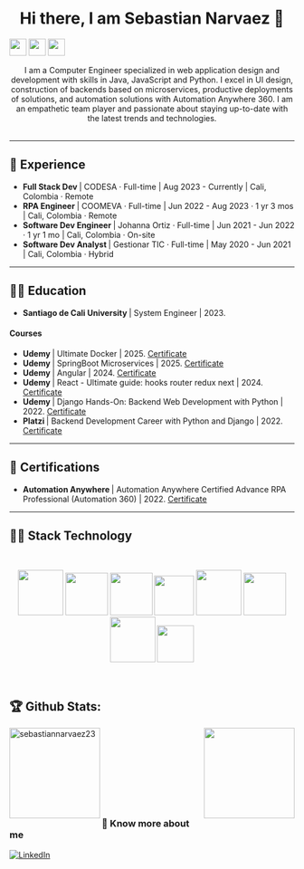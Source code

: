 <h1 align="center">Hi there, I am Sebastian Narvaez 👋</h1>

<p align="left">
  <img src="https://github.com/user-attachments/assets/111ee231-1322-4767-9872-89ca45c3c62c" width="auto" height="30">
  <img src="https://github.com/user-attachments/assets/7de1e425-c879-4e5a-8fa5-2d5db4882a23" width="auto" height="30">
  <img src="https://github.com/user-attachments/assets/f94fbd17-4010-478f-9a11-03354ef90237" width="auto" height="30">
</p>

<div align="center">I am a Computer Engineer specialized in web application design and development with skills in Java, JavaScript and Python. I excel in UI design, construction of backends based on microservices, productive deployments of solutions, and automation solutions with Automation Anywhere 360. I am an empathetic team player and passionate about staying up-to-date with the latest trends and technologies.</div>
<br>
<hr />

## 🔨 Experience

- <b> Full Stack Dev </b> | CODESA · Full-time | Aug 2023 - Currently | Cali, Colombia · Remote
- <b> RPA Engineer </b> | COOMEVA · Full-time | Jun 2022 - Aug 2023 · 1 yr 3 mos | Cali, Colombia · Remote
- <b> Software Dev Engineer </b> | Johanna Ortiz · Full-time | Jun 2021 - Jun 2022 · 1 yr 1 mo | Cali, Colombia · On-site
- <b> Software Dev Analyst </b> | Gestionar TIC · Full-time | May 2020 - Jun 2021 | Cali, Colombia · Hybrid
<hr />

## 👨‍🎓 Education

- <b> Santiago de Cali University </b> | System Engineer | 2023.

#### Courses
- <b> Udemy </b> | Ultimate Docker | 2025. <a target="_blank" href="https://www.udemy.com/certificate/UC-de691ecc-d7a5-4fd5-8d31-3c5a0e56bc1c/">Certificate</a>
- <b> Udemy </b> | SpringBoot Microservices | 2025. <a target="_blank" href="https://www.udemy.com/certificate/UC-eea01263-079b-424b-95e1-0a7a3edd6af8/">Certificate</a>
- <b> Udemy </b> | Angular | 2024. <a target="_blank" href="https://www.udemy.com/certificate/UC-2f695253-de0d-45e5-ba61-5534bfcc4425/">Certificate</a>
- <b> Udemy </b> | React - Ultimate guide: hooks router redux next | 2024. <a target="_blank" href="https://www.udemy.com/certificate/UC-1f619c4b-3e94-4a5f-82d7-2128dc49ccf6/?utm_campaign=email&utm_medium=email&utm_source=sendgrid.com">Certificate</a>
- <b> Udemy </b> | Django Hands-On: Backend Web Development with Python | 2022. <a target="_blank" href="https://www.udemy.com/certificate/UC-de97f4cf-4742-4fe2-880c-da56fafb33f8/">Certificate</a>
- <b> Platzi </b> | Backend Development Career with Python and Django | 2022. <a target="_blank" href="https://platzi.com/p/sebastiannarvaezlopera/learning-path/3-backend-python/diploma/detalle/">Certificate</a>
<hr />

## 📜 Certifications
- <b> Automation Anywhere </b> | Automation Anywhere Certified Advance RPA Professional (Automation 360) | 2022. <a target="_blank" href="https://certificates.automationanywhere.com/3bc11da1-776f-42d3-8e4c-00eaf66a57ea">Certificate</a>
<hr />

## 👨‍💻 Stack Technology
<br>
<p align="center">
  <img src="https://user-images.githubusercontent.com/88569352/218375249-ff4058c0-da3d-483b-a8d9-72983f138765.png" width="auto" height="80">
  <img src="https://github.com/sebastiannarvaez23/sebastiannarvaez23/assets/88569352/22258d5a-b422-4b61-8587-012452e1d209" width="auto" height="75">
  <img src="https://github.com/sebastiannarvaez23/sebastiannarvaez23/assets/88569352/301e8207-4374-4735-b873-b6cd51d9f913" width="auto" height="75">
  <img src="https://github.com/sebastiannarvaez23/sebastiannarvaez23/assets/88569352/0148d64f-e102-46a0-a23a-08f14029421e" width="auto" height="70">
  <img src="https://user-images.githubusercontent.com/88569352/218375255-d9a28190-10e2-44ad-b13d-721292e46815.png" width="auto" height="80">
  <img src="https://github.com/sebastiannarvaez23/sebastiannarvaez23/assets/88569352/7acd52ef-7351-4bb9-b0b3-b8234c4056de" width="auto" height="75">
  <img src="https://user-images.githubusercontent.com/88569352/218376962-a4a1839f-684e-4da1-9233-7cc5edcd379f.png" width="auto" height="80">
  <img src="https://github.com/sebastiannarvaez23/sebastiannarvaez23/assets/88569352/b514ae1f-5d6f-4ed7-a973-244957f23430" width="auto" height="65">
</p>
<br>

## 🏆 Github Stats:

<img align="left" height="160em" src="https://github-readme-stats.vercel.app/api/top-langs/?username=sebastiannarvaez23&langs_count=10&theme=tokyonight&layout=compact" alt="sebastiannarvaez23"/>
<img  align="right" height="160em" src="https://github-readme-stats-eight-theta.vercel.app/api?username=sebastiannarvaez23&show_icons=true&theme=algolia&include_all_commits=true&count_private=true"/>

<br>
<br>
<br>
<br>
<br>
<br>
<br>
<br>

### :link: Know more about me

[![LinkedIn](https://img.shields.io/badge/LinkedIn-0077B5?style=for-the-badge&logo=linkedin&logoColor=white)](https://www.linkedin.com/in/sebastiannarvaezlopera/)
